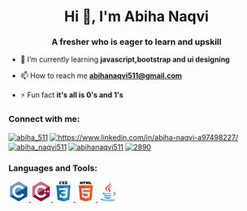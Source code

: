<h1 align="center">Hi 👋, I'm Abiha Naqvi</h1>
<h3 align="center">A fresher who is eager to learn and upskill</h3>

- 🌱 I’m currently learning **javascript,bootstrap and ui designing**

- 📫 How to reach me **abihanaqvi511@gmail.com**

- ⚡ Fun fact **it's all is 0's and 1's**

<h3 align="left">Connect with me:</h3>
<p align="left">
<a href="https://twitter.com/abiha_511" target="blank"><img align="center" src="https://raw.githubusercontent.com/rahuldkjain/github-profile-readme-generator/master/src/images/icons/Social/twitter.svg" alt="abiha_511" height="30" width="40" /></a>
<a href="https://linkedin.com/in/https://www.linkedin.com/in/abiha-naqvi-a97498227/" target="blank"><img align="center" src="https://raw.githubusercontent.com/rahuldkjain/github-profile-readme-generator/master/src/images/icons/Social/linked-in-alt.svg" alt="https://www.linkedin.com/in/abiha-naqvi-a97498227/" height="30" width="40" /></a>
<a href="https://instagram.com/abiha_naqvi511" target="blank"><img align="center" src="https://raw.githubusercontent.com/rahuldkjain/github-profile-readme-generator/master/src/images/icons/Social/instagram.svg" alt="abiha_naqvi511" height="30" width="40" /></a>
<a href="https://www.hackerrank.com/abihanaqvi511" target="blank"><img align="center" src="https://raw.githubusercontent.com/rahuldkjain/github-profile-readme-generator/master/src/images/icons/Social/hackerrank.svg" alt="abihanaqvi511" height="30" width="40" /></a>
<a href="https://discord.gg/2890" target="blank"><img align="center" src="https://raw.githubusercontent.com/rahuldkjain/github-profile-readme-generator/master/src/images/icons/Social/discord.svg" alt="2890" height="30" width="40" /></a>
</p>

<h3 align="left">Languages and Tools:</h3>
<p align="left"> <a href="https://www.cprogramming.com/" target="_blank" rel="noreferrer"> <img src="https://raw.githubusercontent.com/devicons/devicon/master/icons/c/c-original.svg" alt="c" width="40" height="40"/> </a> <a href="https://www.w3schools.com/cpp/" target="_blank" rel="noreferrer"> <img src="https://raw.githubusercontent.com/devicons/devicon/master/icons/cplusplus/cplusplus-original.svg" alt="cplusplus" width="40" height="40"/> </a> <a href="https://www.w3schools.com/css/" target="_blank" rel="noreferrer"> <img src="https://raw.githubusercontent.com/devicons/devicon/master/icons/css3/css3-original-wordmark.svg" alt="css3" width="40" height="40"/> </a> <a href="https://www.w3.org/html/" target="_blank" rel="noreferrer"> <img src="https://raw.githubusercontent.com/devicons/devicon/master/icons/html5/html5-original-wordmark.svg" alt="html5" width="40" height="40"/> </a> <a href="https://www.java.com" target="_blank" rel="noreferrer"> <img src="https://raw.githubusercontent.com/devicons/devicon/master/icons/java/java-original.svg" alt="java" width="40" height="40"/> </a> </p>
